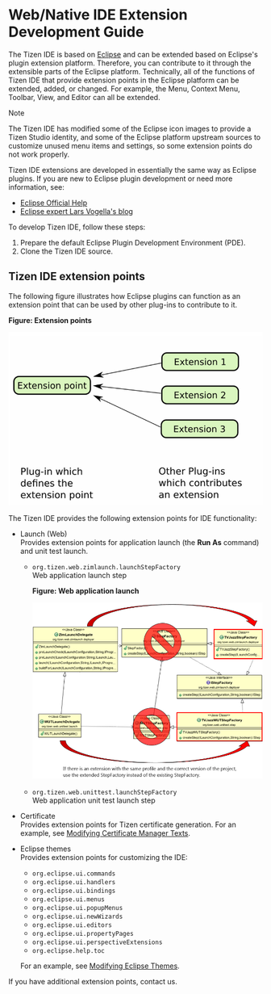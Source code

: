 # Web/Native IDE Extension Development Guide

The Tizen IDE is based on [Eclipse](http://www.eclipse.org/) and can be extended based on Eclipse's plugin extension platform. Therefore, you can contribute to it through the extensible parts of the Eclipse platform. Technically, all of the functions of Tizen IDE that provide extension points in the Eclipse platform can be extended, added, or changed. For example, the Menu, Context Menu, Toolbar, View, and Editor can all be extended.

> [!NOTE]
> The Tizen IDE has modified some of the Eclipse icon images to provide a Tizen Studio identity, and some of the Eclipse platform upstream sources to customize unused menu items and settings, so some extension points do not work properly.

Tizen IDE extensions are developed in essentially the same way as Eclipse plugins. If you are new to Eclipse plugin development or need more information, see:
- [Eclipse Official Help](https://help.eclipse.org/)
- [Eclipse expert Lars Vogella's blog](http://www.vogella.com/tutorials/EclipsePlugin/article.html)

To develop Tizen IDE, follow these steps:

1. Prepare the default Eclipse Plugin Development Environment (PDE).
2. Clone the Tizen IDE source.

## Tizen IDE extension points

The following figure illustrates how Eclipse plugins can function as an extension point that can be used by other plug-ins to contribute to it.

**Figure: Extension points**

![Extension points](media/ext-point.png)

The Tizen IDE provides the following extension points for IDE functionality:

- Launch (Web)  
  Provides extension points for application launch (the **Run As** command) and unit test launch.
  - `org.tizen.web.zimlaunch.launchStepFactory`  
    Web application launch step

    **Figure: Web application launch**

    ![Web application launch](media/launch-ext.png)
  - `org.tizen.web.unittest.launchStepFactory`  
    Web application unit test launch step
     
- Certificate  
  Provides extension points for Tizen certificate generation. For an example, see [Modifying Certificate Manager Texts](example-web-certi-ext.md).

- Eclipse themes  
  Provides extension points for customizing the IDE:
  - `org.eclipse.ui.commands`
  - `org.eclipse.ui.handlers`
  - `org.eclipse.ui.bindings`
  - `org.eclipse.ui.menus`
  - `org.eclipse.ui.popupMenus`
  - `org.eclipse.ui.newWizards`
  - `org.eclipse.ui.editors`
  - `org.eclipse.ui.propertyPages`
  - `org.eclipse.ui.perspectiveExtensions`
  - `org.eclipse.help.toc`

  For an example, see [Modifying Eclipse Themes](example-web-theme-ext.md).

If you have additional extension points, contact us.
